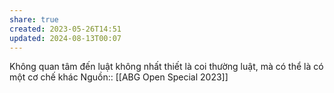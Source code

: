 ```yaml
---
share: true
created: 2023-05-26T14:51
updated: 2024-08-13T00:07
---
```

Không quan tâm đến luật không nhất thiết là coi thường luật, mà có thể là có một cơ chế khác
Nguồn:: [[ABG Open Special 2023]]
